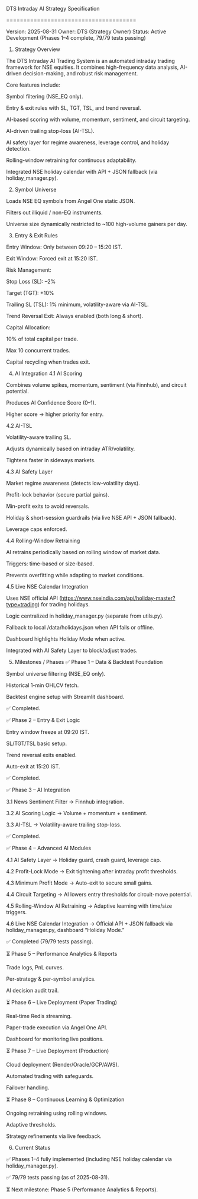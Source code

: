 DTS Intraday AI Strategy Specification

======================================

Version: 2025-08-31
Owner: DTS (Strategy Owner)
Status: Active Development (Phases 1–4 complete, 79/79 tests passing)

1. Strategy Overview

The DTS Intraday AI Trading System is an automated intraday trading framework for NSE equities.
It combines high-frequency data analysis, AI-driven decision-making, and robust risk management.

Core features include:

Symbol filtering (NSE_EQ only).

Entry & exit rules with SL, TGT, TSL, and trend reversal.

AI-based scoring with volume, momentum, sentiment, and circuit targeting.

AI-driven trailing stop-loss (AI-TSL).

AI safety layer for regime awareness, leverage control, and holiday detection.

Rolling-window retraining for continuous adaptability.

Integrated NSE holiday calendar with API + JSON fallback (via holiday_manager.py).

2. Symbol Universe

Loads NSE EQ symbols from Angel One static JSON.

Filters out illiquid / non-EQ instruments.

Universe size dynamically restricted to ~100 high-volume gainers per day.

3. Entry & Exit Rules

Entry Window: Only between 09:20 – 15:20 IST.

Exit Window: Forced exit at 15:20 IST.

Risk Management:

Stop Loss (SL): –2%

Target (TGT): +10%

Trailing SL (TSL): 1% minimum, volatility-aware via AI-TSL.

Trend Reversal Exit: Always enabled (both long & short).

Capital Allocation:

10% of total capital per trade.

Max 10 concurrent trades.

Capital recycling when trades exit.

4. AI Integration
4.1 AI Scoring

Combines volume spikes, momentum, sentiment (via Finnhub), and circuit potential.

Produces AI Confidence Score (0–1).

Higher score → higher priority for entry.

4.2 AI-TSL

Volatility-aware trailing SL.

Adjusts dynamically based on intraday ATR/volatility.

Tightens faster in sideways markets.

4.3 AI Safety Layer

Market regime awareness (detects low-volatility days).

Profit-lock behavior (secure partial gains).

Min-profit exits to avoid reversals.

Holiday & short-session guardrails (via live NSE API + JSON fallback).

Leverage caps enforced.

4.4 Rolling-Window Retraining

AI retrains periodically based on rolling window of market data.

Triggers: time-based or size-based.

Prevents overfitting while adapting to market conditions.

4.5 Live NSE Calendar Integration

Uses NSE official API (https://www.nseindia.com/api/holiday-master?type=trading) for trading holidays.

Logic centralized in holiday_manager.py (separate from utils.py).

Fallback to local /data/holidays.json when API fails or offline.

Dashboard highlights Holiday Mode when active.

Integrated with AI Safety Layer to block/adjust trades.

5. Milestones / Phases
✅ Phase 1 – Data & Backtest Foundation

Symbol universe filtering (NSE_EQ only).

Historical 1-min OHLCV fetch.

Backtest engine setup with Streamlit dashboard.

✅ Completed.

✅ Phase 2 – Entry & Exit Logic

Entry window freeze at 09:20 IST.

SL/TGT/TSL basic setup.

Trend reversal exits enabled.

Auto-exit at 15:20 IST.

✅ Completed.

✅ Phase 3 – AI Integration

3.1 News Sentiment Filter → Finnhub integration.

3.2 AI Scoring Logic → Volume + momentum + sentiment.

3.3 AI-TSL → Volatility-aware trailing stop-loss.

✅ Completed.

✅ Phase 4 – Advanced AI Modules

4.1 AI Safety Layer → Holiday guard, crash guard, leverage cap.

4.2 Profit-Lock Mode → Exit tightening after intraday profit thresholds.

4.3 Minimum Profit Mode → Auto-exit to secure small gains.

4.4 Circuit Targeting → AI lowers entry thresholds for circuit-move potential.

4.5 Rolling-Window AI Retraining → Adaptive learning with time/size triggers.

4.6 Live NSE Calendar Integration → Official API + JSON fallback via holiday_manager.py, dashboard “Holiday Mode.”

✅ Completed (79/79 tests passing).

⏳ Phase 5 – Performance Analytics & Reports

Trade logs, PnL curves.

Per-strategy & per-symbol analytics.

AI decision audit trail.

⏳ Phase 6 – Live Deployment (Paper Trading)

Real-time Redis streaming.

Paper-trade execution via Angel One API.

Dashboard for monitoring live positions.

⏳ Phase 7 – Live Deployment (Production)

Cloud deployment (Render/Oracle/GCP/AWS).

Automated trading with safeguards.

Failover handling.

⏳ Phase 8 – Continuous Learning & Optimization

Ongoing retraining using rolling windows.

Adaptive thresholds.

Strategy refinements via live feedback.

6. Current Status

✅ Phases 1–4 fully implemented (including NSE holiday calendar via holiday_manager.py).

✅ 79/79 tests passing (as of 2025-08-31).

⏳ Next milestone: Phase 5 (Performance Analytics & Reports).